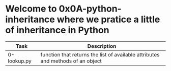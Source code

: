# Welcome to 0x0A-python-inheritance where we pratice a little of inheritance in Python

| Task | Description |
| ---- | ----------- |
| 0-lookup.py | function that returns the list of available attributes and methods of an object |
 

